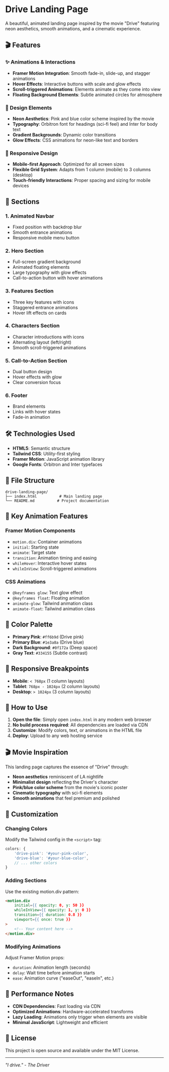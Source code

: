 # Drive Landing Page

A beautiful, animated landing page inspired by the movie "Drive" featuring neon aesthetics, smooth animations, and a cinematic experience.

## 🎬 Features

### ✨ Animations & Interactions
- **Framer Motion Integration**: Smooth fade-in, slide-up, and stagger animations
- **Hover Effects**: Interactive buttons with scale and glow effects
- **Scroll-triggered Animations**: Elements animate as they come into view
- **Floating Background Elements**: Subtle animated circles for atmosphere

### 🎨 Design Elements
- **Neon Aesthetics**: Pink and blue color scheme inspired by the movie
- **Typography**: Orbitron font for headings (sci-fi feel) and Inter for body text
- **Gradient Backgrounds**: Dynamic color transitions
- **Glow Effects**: CSS animations for neon-like text and borders

### 📱 Responsive Design
- **Mobile-first Approach**: Optimized for all screen sizes
- **Flexible Grid System**: Adapts from 1 column (mobile) to 3 columns (desktop)
- **Touch-friendly Interactions**: Proper spacing and sizing for mobile devices

## 🚀 Sections

### 1. **Animated Navbar**
- Fixed position with backdrop blur
- Smooth entrance animations
- Responsive mobile menu button

### 2. **Hero Section**
- Full-screen gradient background
- Animated floating elements
- Large typography with glow effects
- Call-to-action button with hover animations

### 3. **Features Section**
- Three key features with icons
- Staggered entrance animations
- Hover lift effects on cards

### 4. **Characters Section**
- Character introductions with icons
- Alternating layout (left/right)
- Smooth scroll-triggered animations

### 5. **Call-to-Action Section**
- Dual button design
- Hover effects with glow
- Clear conversion focus

### 6. **Footer**
- Brand elements
- Links with hover states
- Fade-in animation

## 🛠️ Technologies Used

- **HTML5**: Semantic structure
- **Tailwind CSS**: Utility-first styling
- **Framer Motion**: JavaScript animation library
- **Google Fonts**: Orbitron and Inter typefaces

## 📁 File Structure

```
drive-landing-page/
├── index.html          # Main landing page
└── README.md          # Project documentation
```

## 🎯 Key Animation Features

### Framer Motion Components
- `motion.div`: Container animations
- `initial`: Starting state
- `animate`: Target state
- `transition`: Animation timing and easing
- `whileHover`: Interactive hover states
- `whileInView`: Scroll-triggered animations

### CSS Animations
- `@keyframes glow`: Text glow effect
- `@keyframes float`: Floating animation
- `animate-glow`: Tailwind animation class
- `animate-float`: Tailwind animation class

## 🎨 Color Palette

- **Primary Pink**: `#ff6b9d` (Drive pink)
- **Primary Blue**: `#1e3a8a` (Drive blue)
- **Dark Background**: `#0f172a` (Deep space)
- **Gray Text**: `#334155` (Subtle contrast)

## 📱 Responsive Breakpoints

- **Mobile**: `< 768px` (1 column layouts)
- **Tablet**: `768px - 1024px` (2 column layouts)
- **Desktop**: `> 1024px` (3 column layouts)

## 🚀 How to Use

1. **Open the file**: Simply open `index.html` in any modern web browser
2. **No build process required**: All dependencies are loaded via CDN
3. **Customize**: Modify colors, text, or animations in the HTML file
4. **Deploy**: Upload to any web hosting service

## 🎬 Movie Inspiration

This landing page captures the essence of "Drive" through:
- **Neon aesthetics** reminiscent of LA nightlife
- **Minimalist design** reflecting the Driver's character
- **Pink/blue color scheme** from the movie's iconic poster
- **Cinematic typography** with sci-fi elements
- **Smooth animations** that feel premium and polished

## 🔧 Customization

### Changing Colors
Modify the Tailwind config in the `<script>` tag:
```javascript
colors: {
    'drive-pink': '#your-pink-color',
    'drive-blue': '#your-blue-color',
    // ... other colors
}
```

### Adding Sections
Use the existing motion.div pattern:
```html
<motion.div 
    initial={{ opacity: 0, y: 50 }}
    whileInView={{ opacity: 1, y: 0 }}
    transition={{ duration: 0.8 }}
    viewport={{ once: true }}
>
    <!-- Your content here -->
</motion.div>
```

### Modifying Animations
Adjust Framer Motion props:
- `duration`: Animation length (seconds)
- `delay`: Wait time before animation starts
- `ease`: Animation curve ("easeOut", "easeIn", etc.)

## 🌟 Performance Notes

- **CDN Dependencies**: Fast loading via CDN
- **Optimized Animations**: Hardware-accelerated transforms
- **Lazy Loading**: Animations only trigger when elements are visible
- **Minimal JavaScript**: Lightweight and efficient

## 📄 License

This project is open source and available under the MIT License.

---

*"I drive." - The Driver* 